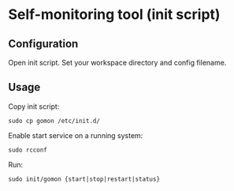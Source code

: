# Self-monitoring tool (init script)

## Configuration
Open init script. Set your workspace directory and config filename.

## Usage
Copy init script:
```shell
sudo cp gomon /etc/init.d/
```
Enable start service on a running system:
```shell
sudo rcconf
```
Run:
```shell
sudo init/gomon {start|stop|restart|status}
```
